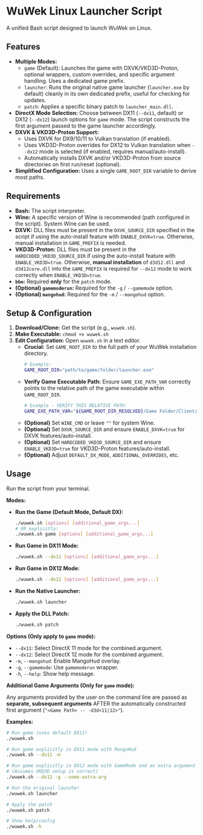 # WuWek Linux Launcher Script

A unified Bash script designed to launch WuWek on Linux.

## Features

- **Multiple Modes:**
  - `game` (Default): Launches the game with DXVK/VKD3D-Proton, optional wrappers, custom overrides, and specific argument handling. Uses a dedicated game prefix.
  - `launcher`: Runs the original native game launcher (`launcher.exe` by default) cleanly in its own dedicated prefix, useful for checking for updates.
  - `patch`: Applies a specific binary patch to `launcher_main.dll`.
- **DirectX Mode Selection:** Choose between DX11 (`--dx11`, default) or DX12 (`--dx12`) launch options for `game` mode. The script constructs the first argument passed to the game launcher accordingly.
- **DXVK & VKD3D-Proton Support:**
  - Uses DXVK for DX9/10/11 to Vulkan translation (if enabled).
  - Uses VKD3D-Proton overrides for DX12 to Vulkan translation when `--dx12` mode is selected (if enabled, requires manual/auto-install).
  - Automatically installs DXVK and/or VKD3D-Proton from source directories on first run/reset (optional).
- **Simplified Configuration:** Uses a single `GAME_ROOT_DIR` variable to derive most paths.

## Requirements

- **Bash:** The script interpreter.
- **Wine:** A specific version of Wine is recommended (path configured in the script). System Wine can be used.
- **DXVK:** DLL files must be present in the `DXVK_SOURCE_DIR` specified in the script if using the auto-install feature with `ENABLE_DXVK=true`. Otherwise, manual installation in `GAME_PREFIX` is needed.
- **VKD3D-Proton:** DLL files must be present in the `HARDCODED_VKD3D_SOURCE_DIR` if using the auto-install feature with `ENABLE_VKD3D=true`. Otherwise, **manual installation** of `d3d12.dll` and `d3d12core.dll` into the `GAME_PREFIX` is required for `--dx12` mode to work correctly when `ENABLE_VKD3D=true`.
- **`bbe`:** Required **only** for the `patch` mode.
- **(Optional) `gamemoderun`:** Required for the `-g` / `--gamemode` option.
- **(Optional) `mangohud`:** Required for the `-m` / `--mangohud` option.

## Setup & Configuration

1.  **Download/Clone:** Get the script (e.g., `wuwek.sh`).
2.  **Make Executable:** `chmod +x wuwek.sh`
3.  **Edit Configuration:** Open `wuwek.sh` in a text editor.
    - **Crucial:** Set `GAME_ROOT_DIR` to the full path of your WuWek installation directory.
      ```bash
      # Example:
      GAME_ROOT_DIR="path/to/game/folder/launcher.exe"
      ```
    - **Verify Game Executable Path:** Ensure `GAME_EXE_PATH_VAR` correctly points to the relative path of the game executable within `GAME_ROOT_DIR`.
      ```bash
      # Example - VERIFY THIS RELATIVE PATH:
      GAME_EXE_PATH_VAR="${GAME_ROOT_DIR_RESOLVED}/Game Folder/Client/Binaries/Win64/Client-Win64-Shipping.exe"
      ```
    - **(Optional)** Set `WINE_CMD` or leave `""` for system Wine.
    - **(Optional)** Set `DXVK_SOURCE_DIR` and ensure `ENABLE_DXVK=true` for DXVK features/auto-install.
    - **(Optional)** Set `HARDCODED_VKD3D_SOURCE_DIR` and ensure `ENABLE_VKD3D=true` for VKD3D-Proton features/auto-install.
    - **(Optional)** Adjust `DEFAULT_DX_MODE`, `ADDITIONAL_OVERRIDES`, etc.

## Usage

Run the script from your terminal.

**Modes:**

- **Run the Game (Default Mode, Default DX):**
  ```bash
  ./wuwek.sh [options] [additional_game_args...]
  # OR explicitly:
  ./wuwek.sh game [options] [additional_game_args...]
  ```
- **Run Game in DX11 Mode:**
  ```bash
  ./wuwek.sh --dx11 [options] [additional_game_args...]
  ```
- **Run Game in DX12 Mode:**
  ```bash
  ./wuwek.sh --dx12 [options] [additional_game_args...]
  ```
- **Run the Native Launcher:**
  ```bash
  ./wuwek.sh launcher
  ```
- **Apply the DLL Patch:**
  ```bash
  ./wuwek.sh patch
  ```

**Options (Only apply to `game` mode):**

- `--dx11`: Select DirectX 11 mode for the combined argument.
- `--dx12`: Select DirectX 12 mode for the combined argument.
- `-m`, `--mangohud`: Enable MangoHud overlay.
- `-g`, `--gamemode`: Use `gamemoderun` wrapper.
- `-h`, `--help`: Show help message.

**Additional Game Arguments (Only for `game` mode):**

Any arguments provided by the user on the command line are passed as **separate, subsequent arguments** AFTER the automatically constructed first argument (`"<Game Path> -- -d3d<11|12>"`).

**Examples:**

```bash
# Run game (uses default DX11)
./wuwek.sh

# Run game explicitly in DX11 mode with MangoHud
./wuwek.sh --dx11 -m

# Run game explicitly in DX12 mode with GameMode and an extra argument
# (Assumes VKD3D setup is correct)
./wuwek.sh --dx12 -g --some-extra-arg

# Run the original launcher
./wuwek.sh launcher

# Apply the patch
./wuwek.sh patch

# Show help/config
./wuwek.sh -h
```

